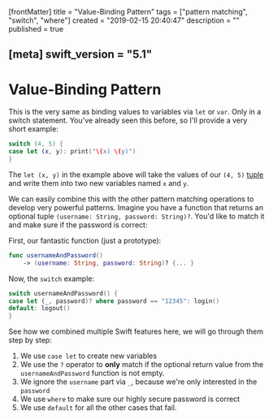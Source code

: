 [frontMatter]
title = "Value-Binding Pattern"
tags = ["pattern matching", "switch", "where"]
created = "2019-02-15 20:40:47"
description = ""
published = true

[meta]
swift_version = "5.1"
---

# Value-Binding Pattern

This is the very same as binding values to variables via `let` or `var`.
Only in a switch statement. You\'ve already seen this before, so I\'ll
provide a very short example:

``` Swift
switch (4, 5) {
case let (x, y): print("\(x) \(y)")
}
```

The `let (x, y)` in the example above will take the values of our `(4, 5)` [tuple](lnk::tuple) and write them into two new variables named `x` and `y`.

We can easily combine this with the other pattern matching operations to develop very powerful patterns. Imagine you have a function that returns an optional tuple `(username: String, password: String)?`. You'd like to match it and make sure if the password is correct:

First, our fantastic function (just a prototype):

``` Swift
func usernameAndPassword() 
    -> (username: String, password: String)? {... }
```

Now, the `switch` example:

``` Swift
switch usernameAndPassword() {
case let (_, password)? where password == "12345": login()
default: logout()
}
```

See how we combined multiple Swift features here, we will go through them step by step:

1. We use `case let` to create new variables
2. We use the `?` operator to **only** match if the optional return value from the
   `usernameAndPassword` function is not empty.
3. We ignore the `username` part via `_`, because we're only interested in the `password`
4. We use `where` to make sure our highly secure password is correct
5. We use `default` for all the other cases that fail.
